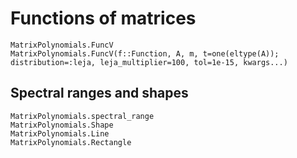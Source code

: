 # Functions of matrices

```@docs
MatrixPolynomials.FuncV
MatrixPolynomials.FuncV(f::Function, A, m, t=one(eltype(A)); distribution=:leja, leja_multiplier=100, tol=1e-15, kwargs...)
```

## Spectral ranges and shapes

```@docs
MatrixPolynomials.spectral_range
MatrixPolynomials.Shape
MatrixPolynomials.Line
MatrixPolynomials.Rectangle
```
